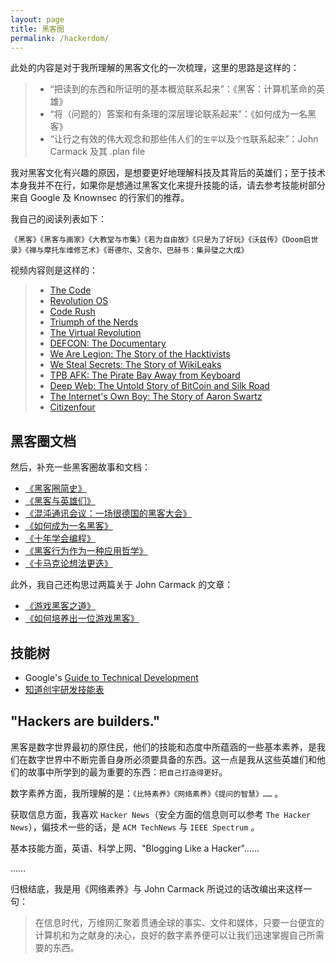 ```yaml
---
layout: page
title: 黑客圈
permalink: /hackerdom/
---
```


此处的内容是对于我所理解的黑客文化的一次梳理，这里的思路是这样的：

> + “把读到的东西和所证明的基本概览联系起来”：《黑客：计算机革命的英雄》
> + “将（问题的）答案和有条理的深层理论联系起来”：《如何成为一名黑客》
> + “让行之有效的伟大观念和那些伟人们的`生平`以及`个性`联系起来”：John Carmack 及其 .plan file

我对黑客文化有兴趣的原因，是想要更好地理解科技及其背后的英雄们；至于技术本身我并不在行，如果你是想通过黑客文化来提升技能的话，请去参考技能树部分来自 Google 及 Knownsec 的行家们的推荐。

我自己的阅读列表如下：

`《黑客》《黑客与画家》《大教堂与市集》《若为自由故》《只是为了好玩》《沃兹传》《Doom启世录》《禅与摩托车维修艺术》《哥德尔、艾舍尔、巴赫书：集异璧之大成》`

视频内容则是这样的：

> + [The Code](http://www.code.linux.fi/)
> + [Revolution OS](http://www.revolution-os.com/)
> + [Code Rush](https://wiki.mozilla.org/Code_Rush)
> + [Triumph of the Nerds](http://www.pbs.org/nerds/)
> + [The Virtual Revolution](http://www.bbc.co.uk/programmes/b00n4j0r/microsite)
> + [DEFCON: The Documentary](http://vimeo.com/69695831)
> + [We Are Legion: The Story of the Hacktivists](http://www.bbc.co.uk/programmes/b01qxmwp)
> + [We Steal Secrets: The Story of WikiLeaks](http://wikileaks-movie.com)
> + [TPB AFK: The Pirate Bay Away from Keyboard](http://www.tpbafk.tv/)
> + [Deep Web: The Untold Story of BitCoin and Silk Road](http://www.deepwebthemovie.com/)
> + [The Internet's Own Boy: The Story of Aaron Swartz](http://www.takepart.com/internets-own-boy)
> + [Citizenfour](http://citizenfourfilm.com/)

## 黑客圈文档

然后，补充一些黑客圈故事和文档：

+ [《黑客圈简史》](http://bitandliteracy.github.io/hacker-history)
+ [《黑客与英雄们》](http://bitandliteracy.github.io/hacker-and-heroes)
+ [《混沌通讯会议：一场很德国的黑客大会》](http://bitandliteracy.github.io/CCC)
+ [《如何成为一名黑客》](http://bitandliteracy.github.io/hacker-howto)
+ [《十年学会编程》](http://bitandliteracy.github.io/idea-generation)
+ [《黑客行为作为一种应用哲学》](http://bitandliteracy.github.io/hacking)
+ [《卡马克论想法更迭》](http://bitandliteracy.github.io/idea-generation)

此外，我自己还构思过两篇关于 John Carmack 的文章：

+ [《游戏黑客之道》](http://bitandliteracy.github.io/game-hacker)
+ [《如何培养出一位游戏黑客》](http://bitandliteracy.github.io/Ryan)

## 技能树

+ Google's [Guide to Technical Development](https://www.google.com/about/careers/students/guide-to-technical-development.html)
+ [知道创宇研发技能表](http://blog.knownsec.com/Knownsec_RD_Checklist/)

## "Hackers are builders."

黑客是数字世界最初的原住民，他们的技能和态度中所蕴涵的一些基本素养，是我们在数字世界中不断完善自身所必须要具备的东西。这一点是我从这些英雄们和他们的故事中所学到的最为重要的东西：`把自己打造得更好`。

数字素养方面，我所理解的是：`《比特素养》《网络素养》《提问的智慧》……` 。

获取信息方面，我喜欢 `Hacker News`（安全方面的信息则可以参考 `The Hacker News`），偏技术一些的话，是 `ACM TechNews` 与 `IEEE Spectrum` 。

基本技能方面，英语、科学上网、"Blogging Like a Hacker"……

……

归根结底，我是用《网络素养》与 John Carmack 所说过的话改编出来这样一句：

> 在信息时代，万维网汇聚着贯通全球的事实、⽂件和媒体，只要⼀台便宜的计算机和为之献⾝的决心，良好的数字素养便可以让我们迅速掌握⾃己所需要的东西。
